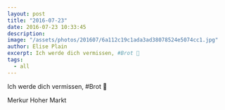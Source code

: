 ```yaml
---
layout: post
title: "2016-07-23"
date: 2016-07-23 10:33:45
description: 
image: "/assets/photos/201607/6a112c19c1ada3ad38078524e5074cc1.jpg"
author: Elise Plain
excerpt: Ich werde dich vermissen, #Brot 💙
tags: 
  - all
---
```


Ich werde dich vermissen, #Brot 💙
<p></p>
Merkur Hoher Markt